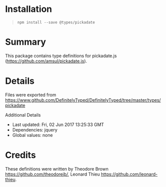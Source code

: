 # Installation
> `npm install --save @types/pickadate`

# Summary
This package contains type definitions for pickadate.js (https://github.com/amsul/pickadate.js).

# Details
Files were exported from https://www.github.com/DefinitelyTyped/DefinitelyTyped/tree/master/types/pickadate

Additional Details
 * Last updated: Fri, 02 Jun 2017 13:25:33 GMT
 * Dependencies: jquery
 * Global values: none

# Credits
These definitions were written by Theodore Brown <https://github.com/theodorejb/>, Leonard Thieu <https://github.com/leonard-thieu>.
